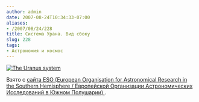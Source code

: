 ```yaml
---
author: admin
date: 2007-08-24T10:34:33-07:00
aliases:
- /2007/08/24/228
title: Система Урана. Вид сбоку
slug: 228
tags:
- Астрономия и космос
---
```


[![The Uranus system](/2007/08/phot-37-07-preview.jpg)](/2007/08/phot-37-07-normal.jpg)

Взято с [сайта ESO (European Organisation for Astronomical Research in the Southern Hemisphere / Европейской Организации Астрономических Исследований в Южном Полушарии) ](http://www.eso.org/public/outreach/press-rel/pr-2007/pr-37-07.html).
